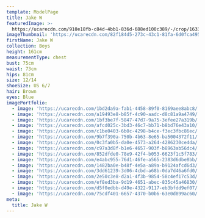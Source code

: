 ```yaml
---
template: ModelPage
title: Jake W
featuredImage: >-
  https://ucarecdn.com/910e18fb-c84d-4bb1-836d-688ed100c389/-/crop/1633x890/0,0/-/preview/
imageThumbnail: 'https://ucarecdn.com/82f184d5-273c-43c1-81fa-6d0fca4953cf/-/preview/'
firstName: Jake W
collection: Boys
height: 161cm
measurementType: chest
bust: 75cm
waist: 73cm
hips: 81cm
size: 12/14
shoeSize: US 6/7
hair: Brown
eyes: Blue
imagePortfolio:
  - image: 'https://ucarecdn.com/1bd2da9a-fab1-4458-89f0-8169aee8abc8/'
  - image: 'https://ucarecdn.com/a19493e8-b85f-4c90-aadc-d8c81a9a4749/'
  - image: 'https://ucarecdn.com/1bf3be7f-5847-47d7-9a75-3efee27a319b/'
  - image: 'https://ucarecdn.com/afcd025c-3bd3-46c7-bb71-b8bd76e43a10/'
  - image: 'https://ucarecdn.com/c1be0403-6b0c-4298-b4ce-f3ec3fbc86ec/'
  - image: 'https://ucarecdn.com/9b7f390a-750b-4b63-8e65-ba5004372f11/'
  - image: 'https://ucarecdn.com/0c3fa0b5-da0e-4573-a264-4286230ce4da/'
  - image: 'https://ucarecdn.com/c97a3d8f-b1e6-4657-903f-b8963ab56dc4/'
  - image: 'https://ucarecdn.com/852dfde0-78e9-42f4-b053-6623f1c5f783/'
  - image: 'https://ucarecdn.com/e4abc955-76d1-46fe-a565-2383d6dbe8bb/'
  - image: 'https://ucarecdn.com/1482ba0e-b48f-4e5a-a89a-b9124afcd6d3/'
  - image: 'https://ucarecdn.com/3dd61239-3d06-4cbd-a68b-0da7d46a6fd0/'
  - image: 'https://ucarecdn.com/2e50c3e8-d2a1-4f3b-9854-58c4ef17c53d/'
  - image: 'https://ucarecdn.com/ef8ed3ba-9d19-4651-abec-835c45a46830/'
  - image: 'https://ucarecdn.com/d5f0edbb-d49e-4322-9117-eb3bfdd9ef07/'
  - image: 'https://ucarecdn.com/75cdf401-6657-4370-b0b6-63e0d899ac60/'
meta:
  title: Jake W
---
```


